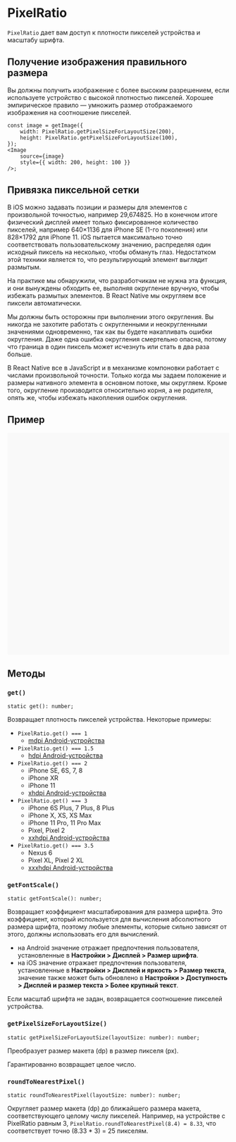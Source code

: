 # PixelRatio

`PixelRatio` дает вам доступ к плотности пикселей устройства и масштабу шрифта.

## Получение изображения правильного размера

Вы должны получить изображение с более высоким разрешением, если используете устройство с высокой плотностью пикселей. Хорошее эмпирическое правило — умножить размер отображаемого изображения на соотношение пикселей.

```tsx
const image = getImage({
    width: PixelRatio.getPixelSizeForLayoutSize(200),
    height: PixelRatio.getPixelSizeForLayoutSize(100),
});
<Image
    source={image}
    style={{ width: 200, height: 100 }}
/>;
```

## Привязка пиксельной сетки

В iOS можно задавать позиции и размеры для элементов с произвольной точностью, например 29,674825. Но в конечном итоге физический дисплей имеет только фиксированное количество пикселей, например 640×1136 для iPhone SE (1-го поколения) или 828×1792 для iPhone 11. iOS пытается максимально точно соответствовать пользовательскому значению, распределяя один исходный пиксель на несколько, чтобы обмануть глаз. Недостатком этой техники является то, что результирующий элемент выглядит размытым.

На практике мы обнаружили, что разработчикам не нужна эта функция, и они вынуждены обходить ее, выполняя округление вручную, чтобы избежать размытых элементов. В React Native мы округляем все пиксели автоматически.

Мы должны быть осторожны при выполнении этого округления. Вы никогда не захотите работать с округленными и неокругленными значениями одновременно, так как вы будете накапливать ошибки округления. Даже одна ошибка округления смертельно опасна, потому что граница в один пиксель может исчезнуть или стать в два раза больше.

В React Native все в JavaScript и в механизме компоновки работает с числами произвольной точности. Только когда мы задаем положение и размеры нативного элемента в основном потоке, мы округляем. Кроме того, округление производится относительно корня, а не родителя, опять же, чтобы избежать накопления ошибок округления.

## Пример

<div data-snack-id="@bndby/pixelratio-example" data-snack-platform="web" data-snack-preview="true" data-snack-theme="light" style="overflow:hidden;background:#F9F9F9;border:1px solid var(--color-border);border-radius:4px;height:505px;width:100%"></div>

## Методы

### `get()`

```tsx
static get(): number;
```

Возвращает плотность пикселей устройства. Некоторые примеры:

-   `PixelRatio.get() === 1`
    -   [mdpi Android-устройства](https://material.io/tools/devices/)
-   `PixelRatio.get() === 1.5`
    -   [hdpi Android-устройства](https://material.io/tools/devices/)
-   `PixelRatio.get() === 2`
    -   iPhone SE, 6S, 7, 8
    -   iPhone XR
    -   iPhone 11
    -   [xhdpi Android-устройства](https://material.io/tools/devices/)
-   `PixelRatio.get() === 3`
    -   iPhone 6S Plus, 7 Plus, 8 Plus
    -   iPhone X, XS, XS Max
    -   iPhone 11 Pro, 11 Pro Max
    -   Pixel, Pixel 2
    -   [xxhdpi Android-устройства](https://material.io/tools/devices/)
-   `PixelRatio.get() === 3.5`
    -   Nexus 6
    -   Pixel XL, Pixel 2 XL
    -   [xxxhdpi Android-устройства](https://material.io/tools/devices/)

### `getFontScale()`

```tsx
static getFontScale(): number;
```

Возвращает коэффициент масштабирования для размера шрифта. Это коэффициент, который используется для вычисления абсолютного размера шрифта, поэтому любые элементы, которые сильно зависят от этого, должны использовать его для вычислений.

-   на Android значение отражает предпочтения пользователя, установленные в **Настройки > Дисплей > Размер шрифта**.
-   на iOS значение отражает предпочтения пользователя, установленные в **Настройки > Дисплей и яркость > Размер текста**, значение также может быть обновлено в **Настройки > Доступность > Дисплей и размер текста > Более крупный текст**.

Если масштаб шрифта не задан, возвращается соотношение пикселей устройства.

### `getPixelSizeForLayoutSize()`

```tsx
static getPixelSizeForLayoutSize(layoutSize: number): number;
```

Преобразует размер макета (dp) в размер пикселя (px).

Гарантированно возвращает целое число.

### `roundToNearestPixel()`

```tsx
static roundToNearestPixel(layoutSize: number): number;
```

Округляет размер макета (dp) до ближайшего размера макета, соответствующего целому числу пикселей. Например, на устройстве с PixelRatio равным 3, `PixelRatio.roundToNearestPixel(8.4) = 8.33`, что соответствует точно (8.33 \* 3) = 25 пикселям.
